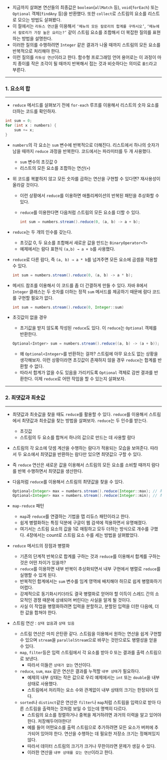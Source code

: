 - 지금까지 살펴본 연산들의 최종값은 `boolean`(`allMatch` 등), `void`(`forEach`) 또는 `Optional` 객체(`findAny` 등)을 반환했다. 또한 `collect`로 스트림의 요소를 리스트로 모으는 방법도 살펴봤다.
- 이 절에서는 `리듀스 연산`을 이용해서 `‘메뉴의 모든 칼로리의 합계를 구하시오’`, `‘메뉴에서 칼로리가 가장 높은 요리는?’` 같이 스트림 요소를 조합해서 더 복잡한 질의를 표현하는 방법을 설명한다.
- 이러한 질의를 수행하려면 `Integer` 같은 결과가 나올 때까지 스트림의 모든 요소를 반복적으로 처리해야 한다.
- 이런 질의를 `리듀싱 연산`이라고 한다. 함수형 프로그래밍 언어 용어로는 이 과정이 마치 종이를 작은 조각이 될 때까지 반복해서 접는 것과 비슷하다는 의미로 `폴드`라고 부른다.

---

### 1. 요소의 합

---

- `reduce` 메서드를 살펴보기 전에 `for-each` 루프를 이용해서 리스트의 숫자 요소를 더하는 코드를 확인하자.

```java
int sum = 0;
for (int x : numbers) {
	sum += x;
}
```

- `numbers`의 각 요소는 `sum` 변수에 반복적으로 더해진다. 리스트에서 하나의 숫자가 남을 때까지 `reduce` 과정을 반복한다. 코드에서는 파라미터를 두 개 사용했다.
    - `sum` 변수의 초깃값 0
    - 리스트의 모든 요소를 조합하는 연산(`+`)
- 위 코드를 복붙하지 않고 모든 숫자를 곱하는 연산을 구현할 수 있다면? 재사용성이 올라갈 것이다.
    - 이런 상황에서 `reduce`를 이용하면 애플리케이션의 반복된 패턴을 추상화할 수 있다.
    - `reduce`를 이용한다면 다음처럼 스트림의 모든 요소를 더할 수 있다.

        ```java
        int sum = numbers.stream().reduce(0, (a, b) -> a + b);
        ```

- `reduce`는 두 개의 인수를 갖는다.
    - 초깃값 0, 두 요소를 조합해서 새로운 값을 만드는 `BinaryOperator<T>`
    - 예제에서는 람다 표현식 `(a,b) → a + b`를 사용했다.
- `reduce`로 다른 람다, 즉 `(a, b) → a * b`를 넘겨주면 모든 요소에 곱셈을 적용할 수 있다.

    ```java
    int sum = numbers.stream().reduce(0, (a, b) -> a * b);
    ```

- 메서드 참조를 이용해서 이 코드를 좀 더 간결하게 만들 수 있다. 자바 8에서 `Integer` 클래스는 두 숫자를 더하는 정적 `sum` 메서드를 제공하기 때문에 람다 코드를 구현할 필요가 없다.

    ```java
    int sum = numbers.stream().reduce(0, Integer::sum)
    ```


- 초깃값이 없을 경우
    - 초기값을 받지 않도록 작성된 `reduce`도 있다. 이 `reduce`는 `Optional` 객체를 반환한다.

    ```java
    Optional<Intger> sum = numbers.stream().reduce((a, b) -> (a + b));
    ```

    - 왜 `Optional<Integer>`를 반환하는 걸까? 스트림에 아무 요소도 없는 상황을 생각해보자. 이런 상황이라면 초깃값이 존재하지 않을 경우 `reduce`는 합계를 반환할 수 없다.
    - 따라서 합계가 없을 수도 있음을 가리키도록 `Optional` 객체로 감싼 결과를 반환한다. 이제 `reduce`로 어떤 작업을 할 수 있는지 살펴보자.

---

### 2. 최댓값과 최솟값

---

- 최댓값과 최솟값을 찾을 때도 `reduce`를 활용할 수 있다. `reduce`를 이용해서 스트림에서 최댓값과 최솟값을 찾는 방법을 살펴보자. `reduce`는 두 인수를 받는다.
    - 초깃값
    - 스트림의 두 요소를 합쳐서 하나의 값으로 만드는 데 사용할 람다
- 스트림의 각 요소에 덧셈 계산을 수행하는 람다가 적용되는 모습을 보여준다. 따라서 두 요소에서 최댓값을 반환하는 람다만 있으면 최댓값으 구할 수 있다.
- 즉 `reduce` 연산은 새로운 값을 이용해서 스트림의 모든 요소를 소비할 때까지 람다를 반복 수행하면서 최댓값을 생산한다.
- 다음처럼 `reduce`를 이용해서 스트림의 최댓값을 찾을 수 있다.

    ```java
    Optional<Integer> max = numbers.stream().reduce(Integer::max); // 최댓값
    Optional<Integer> max = numbers.stream().reduce(Integer::min); // 최솟값
    ```


- `map-reduce` 패턴
    - `map`과 `reduce`를 연결하는 기법을 맵 리듀스 패턴이라고 한다.
    - 쉽게 병렬화하는 특징 덕분에 구글이 웹 검색에 적용하면서 유명해졌다.
    - 여기서는 스트림 요소의 값을 1로 매핑하고 모두 더하는 방식으로 개수를 구했다. 4장에서는 count로 스트림 요소 수를 세는 방법을 살펴봤었다.

- `reduce` 메서드의 장점과 병렬화
    - 기존의 단계적 반복으로 합계를 구하는 것과 `reduce`를 이용해서 합계를 구하는 것은 어떤 차이가 있을까?
    - `reduce`를 이용하면 내부 반복이 추상화되면서 내부 구현에서 병렬로 `reduce`를 실행할 수 있게 된다.
    - 반복적인 합계에서는 `sum` 변수를 임계 영역에 배치해야 하므로 쉽게 병렬화하기 어렵다.
    - 강제적으로 동기화시키더라도 결국 병렬화로 얻어야 할 이득이 스레드 간의 소모적인 경쟁 때문에 상쇄되어 버린다는 사실을 알게 될 것이다.
    - 사실 이 작업을 병렬화하려면 입력을 분할하고, 분할된 입력을 더한 다음에, 더한 값을 합쳐야 한다.

- 스트림 연산 : `상태 없음`과 `상태 있음`
    - 스트림 연산은 마치 은탄환 같다. 스트림을 이용해서 원하는 연산을 쉽게 구현할 수 있으며 `stream`을 `parallelStream`으로 바꾸는 것만으로도 병렬성을 얻을 수 있다.
    - `map`, `filter`등은 입력 스트림에서 각 요소를 받아 0 또는 결과를 출력 스트림으로 보낸다.
        - 따라서 이들은 `상태가 없는` 연산이다.
    - `reduce`, `sum`, `max` 같은 연산은 결과를 누적할 `내부 상태`가 필요하다.
        - 예제의 내부 상태는 작은 값으로 우리 예제에서는 `int` 또는 `double`을 내부 상태로 사용했다.
        - 스트림에서 처리하는 요소 수와 관계없이 내부 상태의 크기는 한정되어 있다.
    - `sorted`나 `distinct`같은 연산은 `filter`나 `map`처럼 스트림을 입력으로 받아 다른 스트림을 출력하는 것처럼 보일 수 있는데 명백히 다르다.
        - 스트림의 요소를 정렬하거나 중복을 제거하려면 과거의 이력을 알고 있어야한다. 저장해두어야한다!
        - 예를 들어 어떤요소를 출력 스트림으로 추가하려면 모든 요소가 버퍼에 추가되어 있어야 한다. 연산을 수행하는 데 필요한 저장소 크기는 정해져있지 않다.
        - 따라서 데이터 스트림의 크기가 크거나 무한이라면 문제가 생길 수 있다.
        - 이러한 연산을 `내부 상태를 갖는 연산`이라고 한다.